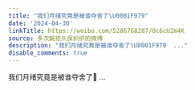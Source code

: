 ```yaml
---
title: "我们月绪究竟是被谁夺舍了\U0001F979"
date: '2024-04-30'
linkTitle: https://weibo.com/5286768287/Oc6cU2m4K
source: 多次婉拒久保织织的微博
description: "我们月绪究竟是被谁夺舍了\U0001F979  ..."
disable_comments: true
---
```

我们月绪究竟是被谁夺舍了🥹  ...